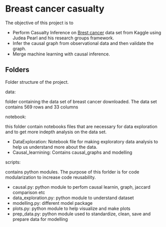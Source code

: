 # Breast cancer casualty 
The objective of this project is to 
* Perform Casualty Inference on [Brest cancer](https://www.kaggle.com/uciml/breast-cancer-wisconsin-data) data set from Kaggle using Judea Pearl and his research groups framework.
* Infer the causal graph from observational data and then validate the graph.
* Merge machine learning with causal inference.

## Folders
Folder structure of the project.

data:

folder containing the data set of breast cancer downloaded. The data set contains 569 rows and 33 columns

notebook:

this folder contain notebooks files that are necessary for data exploration and to get more indepth analysis on the data set.
* DataExploration: Notebook file for making exploratory data analysis to help us understand more about the data.
* Causal_learnining: Contains causal_graphs and modelling

scripts:

contains python modules. The purpose of this forlder is for code modularization to increase code reusability.
* causal.py: python module to perfom causal learnin, graph, jaccard comparison etc
* data_exploration.py: python module to understand dataset
* modelling.py: different model package
* plots.py: python module to help visualize and make plots
* prep_data.py: python module used to standardize, clean, save and prepare data for modelling

